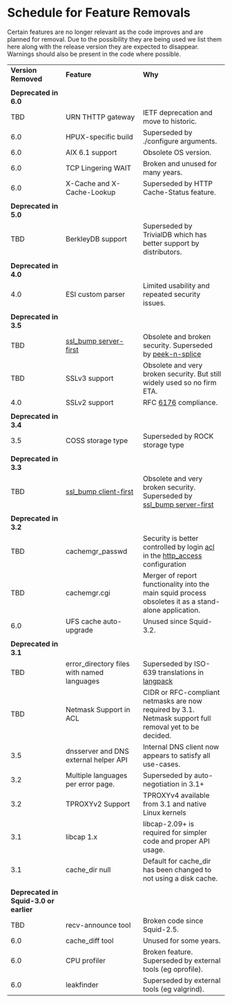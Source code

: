# Schedule for Feature Removals

Certain features are no longer relevant as the code improves and are
planned for removal. Due to the possibility they are being used we list
them here along with the release version they are expected to disappear.
Warnings should also be present in the code where possible.

|                                        |                                                                                                     |                                                                                                                                                                                  |
| -------------------------------------- | --------------------------------------------------------------------------------------------------- | -------------------------------------------------------------------------------------------------------------------------------------------------------------------------------- |
| **Version Removed**                    | **Feature**                                                                                         | **Why**                                                                                                                                                                          |
|                                        |                                                                                                     |                                                                                                                                                                                  |
| **Deprecated in 6.0**                  |                                                                                                     |                                                                                                                                                                                  |
| TBD                                    | URN THTTP gateway                                                                                   | IETF deprecation and move to historic.                                                                                                                                           |
| 6.0                                    | HPUX-specific build                                                                                 | Superseded by ./configure arguments.                                                                                                                                             |
| 6.0                                    | AIX 6.1 support                                                                                     | Obsolete OS version.                                                                                                                                                             |
| 6.0                                    | TCP Lingering WAIT                                                                                  | Broken and unused for many years.                                                                                                                                                |
| 6.0                                    | X-Cache and X-Cache-Lookup                                                                          | Superseded by HTTP Cache-Status feature.                                                                                                                                         |
|                                        |                                                                                                     |                                                                                                                                                                                  |
| **Deprecated in 5.0**                  |                                                                                                     |                                                                                                                                                                                  |
| TBD                                    | BerkleyDB support                                                                                   | Superseded by TrivialDB which has better support by distributors.                                                                                                                |
|                                        |                                                                                                     |                                                                                                                                                                                  |
| **Deprecated in 4.0**                  |                                                                                                     |                                                                                                                                                                                  |
| 4.0                                    | ESI custom parser                                                                                   | Limited usability and repeated security issues.                                                                                                                                  |
|                                        |                                                                                                     |                                                                                                                                                                                  |
| **Deprecated in 3.5**                  |                                                                                                     |                                                                                                                                                                                  |
| TBD                                    | [ssl\_bump server-first](https://wiki.squid-cache.org/RoadMap/Removal/Features/BumpSslServerFirst#) | Obsolete and broken security. Superseded by [peek-n-splice](https://wiki.squid-cache.org/RoadMap/Removal/Features/SslPeekAndSplice#)                                             |
| TBD                                    | SSLv3 support                                                                                       | Obsolete and very broken security. But still widely used so no firm ETA.                                                                                                         |
| 4.0                                    | SSLv2 support                                                                                       | RFC [6176](https://tools.ietf.org/rfc/rfc6176#) compliance.                                                                                                                      |
|                                        |                                                                                                     |                                                                                                                                                                                  |
| **Deprecated in 3.4**                  |                                                                                                     |                                                                                                                                                                                  |
| 3.5                                    | COSS storage type                                                                                   | Superseded by ROCK storage type                                                                                                                                                  |
|                                        |                                                                                                     |                                                                                                                                                                                  |
| **Deprecated in 3.3**                  |                                                                                                     |                                                                                                                                                                                  |
| TBD                                    | [ssl\_bump client-first](https://wiki.squid-cache.org/RoadMap/Removal/Features/SslBump#)            | Obsolete and very broken security. Superseded by [ssl\_bump server-first](https://wiki.squid-cache.org/RoadMap/Removal/Features/BumpSslServerFirst#)                             |
|                                        |                                                                                                     |                                                                                                                                                                                  |
| **Deprecated in 3.2**                  |                                                                                                     |                                                                                                                                                                                  |
| TBD                                    | cachemgr\_passwd                                                                                    | Security is better controlled by login [acl](http://www.squid-cache.org/Doc/config/acl#) in the [http\_access](http://www.squid-cache.org/Doc/config/http_access#) configuration |
| TBD                                    | cachemgr.cgi                                                                                        | Merger of report functionality into the main squid process obsoletes it as a stand-alone application.                                                                            |
| 6.0                                    | UFS cache auto-upgrade                                                                              | Unused since Squid-3.2.                                                                                                                                                          |
|                                        |                                                                                                     |                                                                                                                                                                                  |
| **Deprecated in 3.1**                  |                                                                                                     |                                                                                                                                                                                  |
| TBD                                    | error\_directory files with named languages                                                         | Superseded by ISO-639 translations in [langpack](https://wiki.squid-cache.org/RoadMap/Removal/Translations#)                                                                     |
| TBD                                    | Netmask Support in ACL                                                                              | CIDR or RFC-compliant netmasks are now required by 3.1. Netmask support full removal yet to be decided.                                                                          |
| 3.5                                    | dnsserver and DNS external helper API                                                               | Internal DNS client now appears to satisfy all use-cases.                                                                                                                        |
| 3.2                                    | Multiple languages per error page.                                                                  | Superseded by auto-negotiation in 3.1+                                                                                                                                           |
| 3.2                                    | TPROXYv2 Support                                                                                    | TPROXYv4 available from 3.1 and native Linux kernels                                                                                                                             |
| 3.1                                    | libcap 1.x                                                                                          | libcap-2.09+ is required for simpler code and proper API usage.                                                                                                                  |
| 3.1                                    | cache\_dir null                                                                                     | Default for cache\_dir has been changed to not using a disk cache.                                                                                                               |
|                                        |                                                                                                     |                                                                                                                                                                                  |
| **Deprecated in Squid-3.0 or earlier** |                                                                                                     |                                                                                                                                                                                  |
| TBD                                    | recv-announce tool                                                                                  | Broken code since Squid-2.5.                                                                                                                                                     |
| 6.0                                    | cache\_diff tool                                                                                    | Unused for some years.                                                                                                                                                           |
| 6.0                                    | CPU profiler                                                                                        | Broken feature. Superseded by external tools (eg oprofile).                                                                                                                      |
| 6.0                                    | leakfinder                                                                                          | Superseded by external tools (eg valgrind).                                                                                                                                      |

